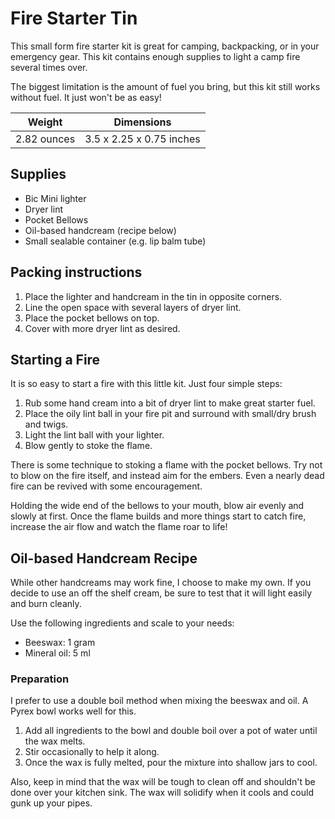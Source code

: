# Fire Starter Tin

This small form fire starter kit is great for camping, backpacking, or in your emergency gear. 
This kit contains enough supplies to light a camp fire several times over. 

The biggest limitation is the amount of fuel you bring, but this kit still works without fuel. It just won't be as easy!  

| Weight | Dimensions |
| - | - |
| 2.82 ounces |  3.5 x 2.25 x 0.75 inches |

## Supplies

- Bic Mini lighter
- Dryer lint
- Pocket Bellows
- Oil-based handcream (recipe below)
- Small sealable container (e.g. lip balm tube)

## Packing instructions

1. Place the lighter and handcream in the tin in opposite corners.
1. Line the open space with several layers of dryer lint.
1. Place the pocket bellows on top.
1. Cover with more dryer lint as desired.

## Starting a Fire

It is so easy to start a fire with this little kit. Just four simple steps:

1. Rub some hand cream into a bit of dryer lint to make great starter fuel.
1. Place the oily lint ball in your fire pit and surround with small/dry brush and twigs. 
1. Light the lint ball with your lighter.
1. Blow gently to stoke the flame.

There is some technique to stoking a flame with the pocket bellows. 
Try not to blow on the fire itself, and instead aim for the embers. 
Even a nearly dead fire can be revived with some encouragement.

Holding the wide end of the bellows to your mouth, blow air evenly and slowly at first.
Once the flame builds and more things start to catch fire, increase the air flow and watch the flame roar to life!

## Oil-based Handcream Recipe

While other handcreams may work fine, I choose to make my own. 
If you decide to use an off the shelf cream, be sure to test that it will light easily and burn cleanly. 

Use the following ingredients and scale to your needs:

- Beeswax: 1 gram 
- Mineral oil: 5 ml

### Preparation

I prefer to use a double boil method when mixing the beeswax and oil. A Pyrex bowl works well for this.

1. Add all ingredients to the bowl and double boil over a pot of water until the wax melts. 
1. Stir occasionally to help it along.
1. Once the wax is fully melted, pour the mixture into shallow jars to cool.

Also, keep in mind that the wax will be tough to clean off and shouldn't be done over your kitchen sink. The wax will solidify when it cools and could gunk up your pipes.
